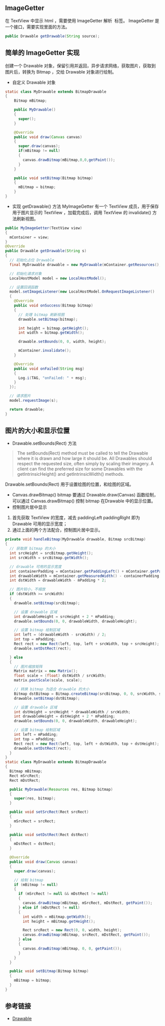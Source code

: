 ## ImageGetter
在 TextView 中显示 html ，需要使用 ImageGetter 解析 <img> 标签。
ImageGetter 是一个接口，需要实现里面的方法。
```java
public Drawable getDrawable(String source);
```
## 简单的 ImageGetter 实现
创建一个 Drawable 对象，保留引用并返回，异步请求网络，获取图片，获取到图片后，转换为 Bitmap ，交给 Drawable 对象进行绘制。
- 自定义 Drawable 对象
```java
static class MyDrawable extends BitmapDrawable
{
    Bitmap mBitmap;

    public MyDrawable()
    {
      super();
    }

    @Override
    public void draw(Canvas canvas)
    {
      super.draw(canvas);
      if(mBitmap != null)
      {
        canvas.drawBitmap(mBitmap,0,0,getPaint());
      }
    }

    public void setBitmap(Bitmap bitmap)
    {
      mBitmap = bitmap;
    }
}
```
- 实现 getDrawable() 方法
MyImageGetter 有一个 TextView 成员，用于保存用于图片显示的 TextView ，加载完成后，调用 TextView 的 invalidate() 方法刷新视图。
```java
public MyImageGetter(TextView view)
{
  mContainer = view;
}  
@Override
public Drawable getDrawable(String s)
{
  // 初始化占位 Drawable
  final MyDrawable drawable = new MyDrawable(mContainer.getResources(),null);

  // 初始化请求对象
  LocalHostModel model = new LocalHostModel();

  // 设置回调函数
  model.setImageListener(new LocalHostModel.OnRequestImageListener()
  {
    @Override
    public void onSuccess(Bitmap bitmap)
    {
      // 处理 bitmap 刷新视图
      drawable.setBitmap(bitmap);

      int height = bitmap.getHeight();
      int width = bitmap.getWidth();

      drawable.setBounds(0, 0, width, height);

      mContainer.invalidate();
    }

    @Override
    public void onFailed(String msg)
    {
      Log.i(TAG, "onFailed: " + msg);
    }
  });

  // 请求图片
  model.requestImage(s);

  return drawable;
}
```
## 图片的大小和显示位置  
- Drawable.setBounds(Rect) 方法
> The setBounds(Rect) method must be called to tell the Drawable where it is drawn and how large it should be. All Drawables should respect the requested size, often simply by scaling their imagery. A client can find the preferred size for some Drawables with the getIntrinsicHeight() and getIntrinsicWidth() methods.  

  Drawable.setBounds(Rect) 用于设置绘图的位置，和绘图的区域。

- Canvas.drawBitmap()
bitmap 要通过 Drawable.draw(Canvas) 函数绘制，可以通过 Canvas.drawBitmap() 控制 bitmap 在Drawable 中的显示位置。
- 控制图片居中显示  
1. 首先获取 TextView 的宽度，减去 paddingLeft paddingRight 即为 Drawable 可用的显示宽度；
2. 通过上面的两个方法配合，控制图片居中显示。
```java
private void handleBitmap(MyDrawable drawable, Bitmap srcBitmap)
{
  // 获取原 bitmap 的大小
  int srcHeight = srcBitmap.getHeight();
  int srcWidth = srcBitmap.getWidth();

  // drawable 可用的显示宽度
  int containerPadding = mContainer.getPaddingLeft() + mContainer.getPaddingRight();
  int drawableWidth = mContainer.getMeasuredWidth() - containerPadding;
  int dstWidth = drawableWidth - mPadding * 2;

  // 图片较小，不缩放
  if (dstWidth >= srcWidth)
  {
    drawable.setBitmap(srcBitmap);

    // 设置 drawable 区域
    int drawableHeight = srcHeight + 2 * mPadding;
    drawable.setBounds(0, 0, drawableWidth, drawableHeight);

    // 设置 bitmap 绘制区域
    int left = (drawableWidth - srcWidth) / 2;
    int top = mPadding;
    Rect rect = new Rect(left, top, left + srcWidth, top + srcHeight);
    drawable.setDstRect(rect);

  } else
  {
    // 图片缩放矩阵
    Matrix matrix = new Matrix();
    float scale = (float) dstWidth / srcWidth;
    matrix.postScale(scale, scale);

    // 转换 bitmap 为适合 drawable 的大小
    Bitmap dstBitmap = Bitmap.createBitmap(srcBitmap, 0, 0, srcWidth, srcHeight, matrix, false);
    drawable.setBitmap(dstBitmap);

    // 设置 drawable 区域
    int dstHeight = srcHeight * drawableWidth / srcWidth;
    int drawableHeight = dstHeight + 2 * mPadding;
    drawable.setBounds(0, 0, drawableWidth, drawableHeight);

    // 设置 bitmap 绘制区域
    int left = mPadding;
    int top = mPadding;
    Rect rect = new Rect(left, top, left + dstWidth, top + dstHeight);
    drawable.setDstRect(rect);
  }
}
static class MyDrawable extends BitmapDrawable
{
  Bitmap mBitmap;
  Rect mSrcRect;
  Rect mDstRect;

  public MyDrawable(Resources res, Bitmap bitmap)
  {
    super(res, bitmap);
  }

  public void setSrcRect(Rect srcRect)
  {
    mSrcRect = srcRect;
  }

  public void setDstRect(Rect dstRect)
  {
    mDstRect = dstRect;
  }

  @Override
  public void draw(Canvas canvas)
  {
    super.draw(canvas);

    // 绘制 bitmap
    if (mBitmap != null)
    {
      if (mSrcRect != null && mDstRect != null)
      {
        canvas.drawBitmap(mBitmap, mSrcRect, mDstRect, getPaint());
      } else if (mDstRect != null)
      {
        int width = mBitmap.getWidth();
        int height = mBitmap.getHeight();

        Rect srcRect = new Rect(0, 0, width, height);
        canvas.drawBitmap(mBitmap, srcRect, mDstRect, getPaint());
      } else
      {
        canvas.drawBitmap(mBitmap, 0, 0, getPaint());
      }
    }
  }

  public void setBitmap(Bitmap bitmap)
  {
    mBitmap = bitmap;
  }
}
```


## 参考链接
- [Drawable](http://developer.android.com/reference/android/graphics/drawable/Drawable.html)
